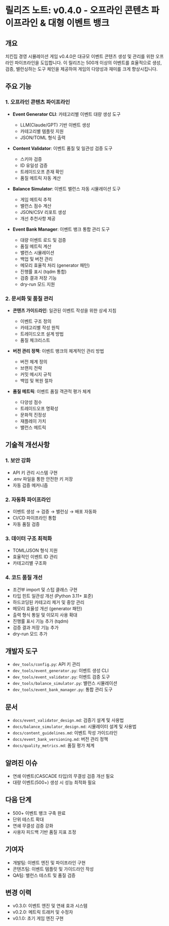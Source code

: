 # 릴리즈 노트: v0.4.0 - 오프라인 콘텐츠 파이프라인 & 대형 이벤트 뱅크

## 개요

치킨집 경영 시뮬레이션 게임 v0.4.0은 대규모 이벤트 콘텐츠 생성 및 관리를 위한 오프라인 파이프라인을 도입합니다. 이 릴리즈는 500개 이상의 이벤트를 효율적으로 생성, 검증, 밸런싱하는 도구 체인을 제공하여 게임의 다양성과 재미를 크게 향상시킵니다.

## 주요 기능

### 1. 오프라인 콘텐츠 파이프라인

- **Event Generator CLI**: 카테고리별 이벤트 대량 생성 도구
  - LLM(Claude/GPT) 기반 이벤트 생성
  - 카테고리별 템플릿 지원
  - JSON/TOML 형식 출력

- **Content Validator**: 이벤트 품질 및 일관성 검증 도구
  - 스키마 검증
  - ID 유일성 검증
  - 트레이드오프 존재 확인
  - 품질 메트릭 자동 계산

- **Balance Simulator**: 이벤트 밸런스 자동 시뮬레이션 도구
  - 게임 메트릭 추적
  - 밸런스 점수 계산
  - JSON/CSV 리포트 생성
  - 개선 추천사항 제공

- **Event Bank Manager**: 이벤트 뱅크 통합 관리 도구
  - 대량 이벤트 로드 및 검증
  - 품질 메트릭 계산
  - 밸런스 시뮬레이션
  - 백업 및 버전 관리
  - 메모리 효율적 처리 (generator 패턴)
  - 진행률 표시 (tqdm 통합)
  - 검증 결과 저장 기능
  - dry-run 모드 지원

### 2. 문서화 및 품질 관리

- **콘텐츠 가이드라인**: 일관된 이벤트 작성을 위한 상세 지침
  - 이벤트 구조 정의
  - 카테고리별 작성 원칙
  - 트레이드오프 설계 방법
  - 품질 체크리스트

- **버전 관리 정책**: 이벤트 뱅크의 체계적인 관리 방법
  - 버전 체계 정의
  - 브랜치 전략
  - 커밋 메시지 규칙
  - 백업 및 복원 절차

- **품질 메트릭**: 이벤트 품질 객관적 평가 체계
  - 다양성 점수
  - 트레이드오프 명확성
  - 문화적 진정성
  - 재플레이 가치
  - 밸런스 메트릭

## 기술적 개선사항

### 1. 보안 강화

- API 키 관리 시스템 구현
- .env 파일을 통한 안전한 키 저장
- 자동 검증 메커니즘

### 2. 자동화 파이프라인

- 이벤트 생성 → 검증 → 밸런싱 → 배포 자동화
- CI/CD 파이프라인 통합
- 자동 품질 검증

### 3. 데이터 구조 최적화

- TOML/JSON 형식 지원
- 효율적인 이벤트 ID 관리
- 카테고리별 구조화

### 4. 코드 품질 개선

- 조건부 import 및 스텁 클래스 구현
- 타입 힌트 일관성 개선 (Python 3.11+ 표준)
- 하드코딩된 카테고리 제거 및 중앙 관리
- 메모리 효율성 개선 (generator 패턴)
- 출력 형식 통일 및 이모지 사용 확대
- 진행률 표시 기능 추가 (tqdm)
- 검증 결과 저장 기능 추가
- dry-run 모드 추가

## 개발자 도구

- `dev_tools/config.py`: API 키 관리
- `dev_tools/event_generator.py`: 이벤트 생성 CLI
- `dev_tools/event_validator.py`: 이벤트 검증 도구
- `dev_tools/balance_simulator.py`: 밸런스 시뮬레이션
- `dev_tools/event_bank_manager.py`: 통합 관리 도구

## 문서

- `docs/event_validator_design.md`: 검증기 설계 및 사용법
- `docs/balance_simulator_design.md`: 시뮬레이터 설계 및 사용법
- `docs/content_guidelines.md`: 이벤트 작성 가이드라인
- `docs/event_bank_versioning.md`: 버전 관리 정책
- `docs/quality_metrics.md`: 품질 평가 체계

## 알려진 이슈

- 연쇄 이벤트(CASCADE 타입)의 무결성 검증 개선 필요
- 대량 이벤트(500+) 생성 시 성능 최적화 필요

## 다음 단계

- 500+ 이벤트 뱅크 구축 완료
- 단위 테스트 확대
- 연쇄 무결성 검증 강화
- 사용자 피드백 기반 품질 지표 조정

## 기여자

- 개발팀: 이벤트 엔진 및 파이프라인 구현
- 콘텐츠팀: 이벤트 템플릿 및 가이드라인 작성
- QA팀: 밸런스 테스트 및 품질 검증

## 변경 이력

- v0.3.0: 이벤트 엔진 및 연쇄 효과 시스템
- v0.2.0: 메트릭 트래커 및 수정자
- v0.1.0: 초기 게임 엔진 구현
